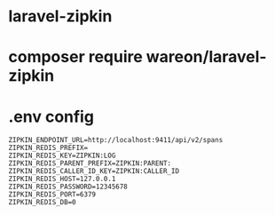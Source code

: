 # laravel-zipkin

# composer require wareon/laravel-zipkin

# .env config

```
ZIPKIN_ENDPOINT_URL=http://localhost:9411/api/v2/spans
ZIPKIN_REDIS_PREFIX=
ZIPKIN_REDIS_KEY=ZIPKIN:LOG
ZIPKIN_REDIS_PARENT_PREFIX=ZIPKIN:PARENT:
ZIPKIN_REDIS_CALLER_ID_KEY=ZIPKIN:CALLER_ID
ZIPKIN_REDIS_HOST=127.0.0.1
ZIPKIN_REDIS_PASSWORD=12345678
ZIPKIN_REDIS_PORT=6379
ZIPKIN_REDIS_DB=0
```
